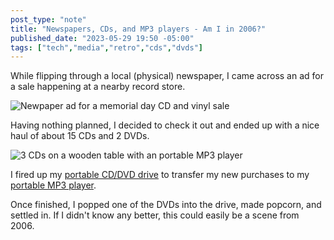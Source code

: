 ```yaml
---
post_type: "note" 
title: "Newspapers, CDs, and MP3 players - Am I in 2006?"
published_date: "2023-05-29 19:50 -05:00"
tags: ["tech","media","retro","cds","dvds"]
---
```


While flipping through a local (physical) newspaper, I came across an ad for a sale happening at a nearby record store. 

![Newpaper ad for a memorial day CD and vinyl sale](/files/images/newspaper_ad.JPG)

Having nothing planned, I decided to check it out and ended up with a nice haul of about 15 CDs and 2 DVDs. 

![3 CDs on a wooden table with an portable MP3 player](/files/images/cds_mp3.JPG)

I fired up my [portable CD/DVD drive](https://www.bestbuy.com/site/lg-8x-external-usb-double-layer-dvdrw-cd-rw-drive-black/5852919.p?skuId=5852919) to transfer my new purchases to my [portable MP3 player](https://www.fiio.com/m6).

Once finished, I popped one of the DVDs into the drive, made popcorn, and settled in. If I didn't know any better, this could easily be a scene from 2006. 